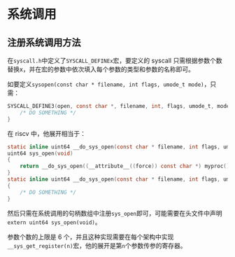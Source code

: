 # 系统调用

## 注册系统调用方法

在`syscall.h`中定义了`SYSCALL_DEFINEx`宏，要定义的 syscall 只需根据参数个数替换x，并在宏的参数中依次填入每个参数的类型和参数的名称即可。

如要定义`sysopen(const char * filename, int flags, umode_t mode)`，只需：

```c
SYSCALL_DEFINE3(open, const char *, filename, int, flags, umode_t, mode) {
    /* DO SOMETHING */
}
```

在 riscv 中，他展开相当于：

```c
static inline uint64 __do_sys_open(const char * filename, int flags, umode_t mode);
uint64 sys_open(void)
{
    return __do_sys_open((__attribute__((force)) const char *) myproc()->trapframe->a0, (__attribute__((force)) int) myproc()->trapframe->a1, (__attribute__((force)) umode_t) myproc()->trapframe->a2);
}
static inline uint64 __do_sys_open(const char * filename, int flags, umode_t mode)
{
    /* DO SOMETHING */
}
```

然后只需在系统调用的句柄数组中注册`sys_open`即可，可能需要在头文件中声明`extern uint64 sys_open(void)`。

参数个数的上限是 6 个，并且这种实现需要在每个架构中实现`__sys_get_register(n)`宏，他的展开是第`n`个参数传参的寄存器。